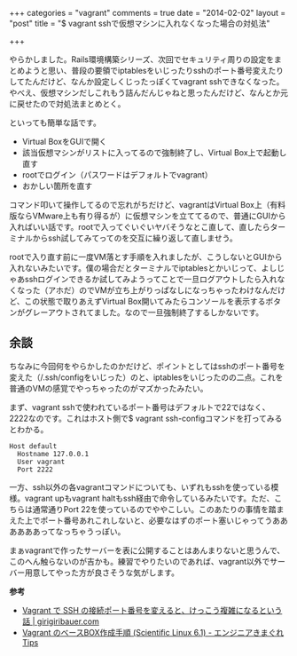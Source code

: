 +++
categories = "vagrant"
comments = true
date = "2014-02-02"
layout = "post"
title = "$ vagrant sshで仮想マシンに入れなくなった場合の対処法"

+++

やらかしました。Rails環境構築シリーズ、次回でセキュリティ周りの設定をまとめようと思い、普段の要領でiptablesをいじったりsshのポート番号変えたりしてたんだけど、なんか設定しくじったっぽくてvagrant sshできなくなった。やべえ、仮想マシンだしこれもう詰んだんじゃねと思ったんだけど、なんとか元に戻せたので対処法まとめとく。

といっても簡単な話です。


* Virtual BoxをGUIで開く
* 該当仮想マシンがリストに入ってるので強制終了し、Virtual Box上で起動し直す
* rootでログイン（パスワードはデフォルトでvagrant）
* おかしい箇所を直す



コマンド叩いて操作してるので忘れがちだけど、vagrantはVirtual Box上（有料版ならVMware上も有り得るが）に仮想マシンを立ててるので、普通にGUIから入ればいい話です。rootで入ってぐいぐいヤバそうなとこ直して、直したらターミナルからssh試してみてってのを交互に繰り返して直しませう。

rootで入り直す前に一度VM落とす手順を入れましたが、こうしないとGUIから入れないみたいです。僕の場合だとターミナルでiptablesとかいじって、よしじゃあsshログインできるか試してみようってことで一旦ログアウトしたら入れなくなった（アホだ）のでVMが立ち上がりっぱなしになっちゃったわけなんだけど、この状態で取りあえずVirtual Box開いてみたらコンソールを表示するボタンがグレーアウトされてました。なので一旦強制終了するしかないです。

## 余談

ちなみに今回何をやらかしたのかだけど、ポイントとしてはsshのポート番号を変えた（/.ssh/configをいじった）のと、iptablesをいじったのの二点。これを普通のVMの感覚でやっちゃったのがマズかったみたい。

まず、vagrant sshで使われているポート番号はデフォルトで22ではなく、2222なのです。これはホスト側で$ vagrant ssh-configコマンドを打ってみるとわかる。

```
Host default
  Hostname 127.0.0.1
  User vagrant
  Port 2222
```


一方、ssh以外の各vagrantコマンドについても、いずれもsshを使っている模様。vagrant upもvagrant haltもssh経由で命令しているみたいです。ただ、こちらは通常通りPort 22を使っているのでややこしい。このあたりの事情を踏まえた上でポート番号あれこれしないと、必要なはずのポート塞いじゃってうああああああってなっちゃうっぽい。

まぁvagrantで作ったサーバーを表に公開することはあんまりないと思うんで、このへん触らないのが吉かも。練習でやりたいのであれば、vagrant以外でサーバー用意してやった方が良さそうな気がします。

<strong>参考</strong>


* [Vagrant で SSH の接続ポート番号を変えると、けっこう複雑になるという話 | girigiribauer.com](http://girigiribauer.com/archives/1127)
* [Vagrant のベースBOX作成手順 (Scientific Linux 6.1) - エンジニアきまぐれTips](http://d.hatena.ne.jp/okinaka/20110805/1312474847)





